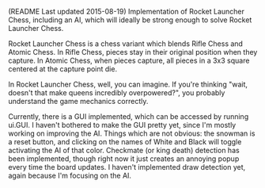 (README Last updated 2015-08-19)
Implementation of Rocket Launcher Chess, including an AI, which will ideally be strong enough to solve Rocket Launcher Chess.

Rocket Launcher Chess is a chess variant which blends Rifle Chess and Atomic Chess. In Rifle Chess, pieces stay in their original position when they capture. In Atomic Chess, when pieces capture, all pieces in a 3x3 square centered at the capture point die.

In Rocket Launcher Chess, well, you can imagine. If you're thinking "wait, doesn't that make queens incredibly overpowered?", you probably understand the game mechanics correctly.

Currently, there is a GUI implemented, which can be accessed by running ui.GUI. I haven't bothered to make the GUI pretty yet, since I'm mostly working on improving the AI. Things which are not obvious: the snowman is a reset button, and clicking on the names of White and Black will toggle activating the AI of that color. Checkmate (or king death) detection has been implemented, though right now it just creates an annoying popup every time the board updates. I haven't implemented draw detection yet, again because I'm focusing on the AI.
